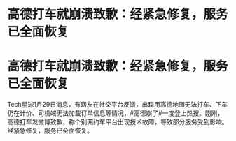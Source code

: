 # 高德打车就崩溃致歉：经紧急修复，服务已全面恢复

# 高德打车就崩溃致歉：经紧急修复，服务已全面恢复

Tech星球1月29日消息，有网友在社交平台反馈，出现用高德地图无法打车、下车仍在计价、司机端无法加载订单信息等情况，#高德崩了#一度登上热搜。刚刚，高德打车发微博致歉，称个别网约车平台出现技术故障，导致部分服务受到影响。经紧急修复，服务已全面恢复。
​​


